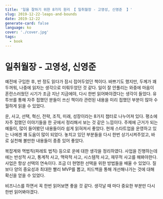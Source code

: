 ```yaml
---
title: '일을 잘하기 위한 8가지 원리 【 일취월장 - 고영성, 신영준  】'
slug: 2019-12-22-leaps-and-bounds
date: 2019-12-22
generate-card: false
language: ko
cover: './cover.jpg'
tags:
  - book
---
```


# 일취월장 - 고영성, 신영준

예전에 구입한 후, 반 정도 읽다가 잠시 접어두었던 책이다. 바쁘기도 했지만, 두께가 꽤 두꺼워, 나중에 읽자는 생각으로 미뤄두었던 것 같다. 일이 잘 안풀리는 와중에 마음이 혼란스러웠던 시기가 조금 지난 지금에야, 다시 한번 읽어봐야겠다는 생각이 들었다. 유투브를 통해 자주 접했던 분들이 쓰신 책이라 관련된 내용을 미리 접했던 부분이 많아 수월하게 읽을 수 있었다. 

운, 사고, 선택, 혁신, 전략, 조직, 미래, 성장이라는 8가지 챕터로 나누어져 있다. 평소에 자주 접했던 이야기들을 한 곳에서 정리해서 보는 것 같은 느낌이다. 주제에 근거가 되는 예들이, 많이 들어봤던 내용들이라 쉽게 읽혀져서 좋았다. 현재 스타트업을 운영하고 있는 나에겐 꽤 도움이 많이 되었다. 놓치고 있던 부분들을 다시 한번 상기시켜주었고, 바로 실천해 볼만한 내용들이 종종 있어 좋았다. 

복잡계와 멱법칙(파레토 법칙) 등으로 운에 대한 생각을 정리하였다. 사업을 진행하는데에는 반성적 사고, 통계적 사고, 맥락적 사고, 시스템적 사고, 재무적 사고를 해봐야한다. 사업은 항상 선택의 연속이다. 조금 더 현명한 선택을 위한 방법들을 배울 수 있었다. 질보다 양의 중요성과 최대한 빨리 MVP를 뽑고, 피드백을 통해 개선해나가는 것에 대해 확신을 얻을 수 있었다. 

비즈니스를 하면서 꼭 한번 읽어보면 좋을 것 같다. 생각날 때 마다 중요한 부분만 다시 한번 읽어봐야겠다.